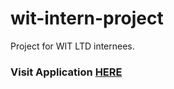 # wit-intern-project
Project for WIT LTD internees.

<h3>Visit Application <a href="#" target="_blank">HERE</a> </h3>
